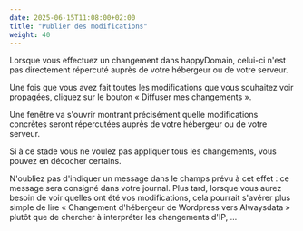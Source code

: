 ```yaml
---
date: 2025-06-15T11:08:00+02:00
title: "Publier des modifications"
weight: 40
---
```


Lorsque vous effectuez un changement dans happyDomain, celui-ci n'est pas directement répercuté auprès de votre hébergeur ou de votre serveur.

Une fois que vous avez fait toutes les modifications que vous souhaitez voir propagées, cliquez sur le bouton « Diffuser mes changements ».

Une fenêtre va s'ouvrir montrant précisément quelle modifications concrètes seront répercutées auprès de votre hébergeur ou de votre serveur.

Si à ce stade vous ne voulez pas appliquer tous les changements, vous pouvez en décocher certains.

N'oubliez pas d'indiquer un message dans le champs prévu à cet effet : ce message sera consigné dans votre journal.
Plus tard, lorsque vous aurez besoin de voir quelles ont été vos modifications, cela pourrait s'avérer plus simple de lire « Changement d'hébergeur de Wordpress vers Alwaysdata » plutôt que de chercher à interpréter les changements d'IP, ...
